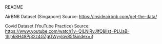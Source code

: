 README

AirBNB Dataset (Singapore)
Source: https://insideairbnb.com/get-the-data/

Covid Dataset (YouTube Practice)
Source: https://www.youtube.com/watch?v=QILNlRvJlfQ&list=PLUaB-1hjhk8H48Pj32z4GZgGWyylqv85f&index=3
